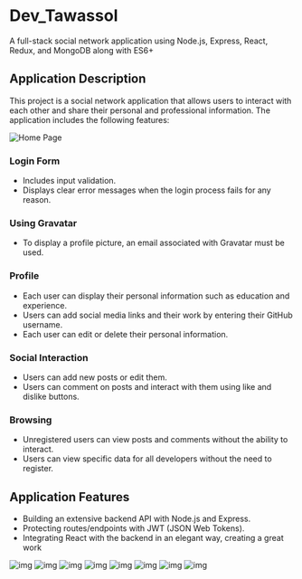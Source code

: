 # Dev_Tawassol

A full-stack social network application using Node.js, Express, React, Redux, and MongoDB along with ES6+

## Application Description

This project is a social network application that allows users to interact with each other and share their personal and professional information. The application includes the following features:

![Home Page](./images/Dev_Home.png)

### Login Form

- Includes input validation.
- Displays clear error messages when the login process fails for any reason.

### Using Gravatar

- To display a profile picture, an email associated with Gravatar must be used.

### Profile

- Each user can display their personal information such as education and experience.
- Users can add social media links and their work by entering their GitHub username.
- Each user can edit or delete their personal information.

### Social Interaction

- Users can add new posts or edit them.
- Users can comment on posts and interact with them using like and dislike buttons.

### Browsing

- Unregistered users can view posts and comments without the ability to interact.
- Users can view specific data for all developers without the need to register.

## Application Features

- Building an extensive backend API with Node.js and Express.
- Protecting routes/endpoints with JWT (JSON Web Tokens).
- Integrating React with the backend in an elegant way, creating a great work

![img](./images/Dev1.png)
![img](./images/Dev2.png)
![img](./images/Dev3.png)
![img](./images/Dev4.png)
![img](./images/Dev5.png)
![img](./images/Dev6.png)
![img](./images/Dev7.png)
![img](./images/Dev8.png)


